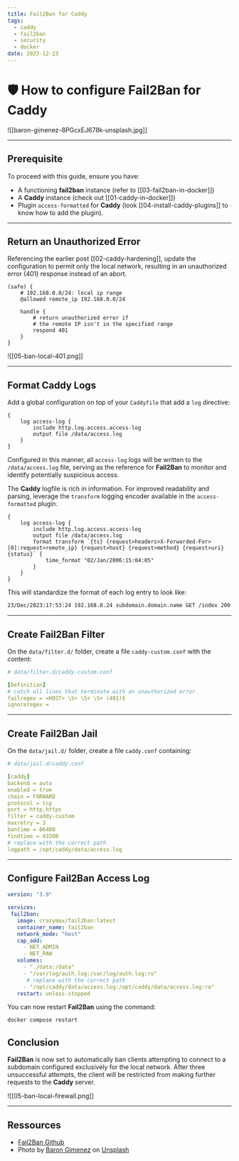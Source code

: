 ```yaml
---
title: Fail2Ban for Caddy
tags:
  - caddy
  - fail2ban
  - security
  - docker
date: 2023-12-23
---
```


# 🛡️ How to configure Fail2Ban for Caddy

![[baron-gimenez-8PGcxEJ678k-unsplash.jpg]]

---
## Prerequisite

To proceed with this guide, ensure you have:

- A functioning **fail2ban** instance (refer to [[03-fail2ban-in-docker]])
- A **Caddy** instance (check out [[01-caddy-in-docker]])
- Plugin `access-formatted` for **Caddy** (look [[04-install-caddy-plugins]] to know how to add the plugin).

---

## Return an Unauthorized Error

Referencing the earlier post [[02-caddy-hardening]], update the configuration to permit only the local network, resulting in an unauthorized error (401) response instead of an abort.

```text {6-8}
(safe) {
    # 192.168.0.0/24: local ip range
    @allowed remote_ip 192.168.0.0/24

    handle {
        # return unauthorized error if
        # the remote IP isn't in the specified range
        respond 401
    }
}
```

![[05-ban-local-401.png]]

---

## Format Caddy Logs

Add a global configuration on top of your `Caddyfile` that add a `log` directive:

```text
{
    log access-log {
        include http.log.access.access-log
        output file /data/access.log
    }
}
```

Configured in this manner, all `access-log` logs will be written to the `/data/access.log` file, serving as the reference for **Fail2Ban** to monitor and identify potentially suspicious access.

The **Caddy** logfile is rich in information. For improved readability and parsing, leverage the `transform` logging encoder available in the `access-formatted` plugin.

```text {5-7}
{
    log access-log {
        include http.log.access.access-log
        output file /data/access.log
        format transform `{ts} {request>headers>X-Forwarded-For>[0]:request>remote_ip} {request>host} {request>method} {request>uri} {status}` {
            time_format "02/Jan/2006:15:04:05"
        }
    }
}
```

This will standardize the format of each log entry to look like:

```txt
23/Dec/2023:17:53:24 192.168.0.24 subdomain.domain.name GET /index 200
```

---

## Create Fail2Ban Filter

On the `data/filter.d/` folder, create a file `caddy-custom.conf` with the content:

```yml
# data/filter.d/caddy-custom.conf

[Definition]
# catch all lines that terminate with an unauthorized error
failregex = <HOST> \S+ \S+ \S+ (401)$
ignoreregex =
```

---

## Create Fail2Ban Jail

On the `data/jail.d/` folder, create a file `caddy.conf` containing:

```yml
# data/jail.d/caddy.conf

[caddy]
backend = auto
enabled = true
chain = FORWARD
protocol = tcp
port = http,https
filter = caddy-custom
maxretry = 3
bantime = 86400
findtime = 43200
# replace with the correct path
logpath = /opt/caddy/data/access.log
```

---

## Configure Fail2Ban Access Log

```yml {14-15}
version: "3.9"

services:
 fail2ban:
   image: crazymax/fail2ban:latest
   container_name: fail2ban
   network_mode: "host"
   cap_add:
     - NET_ADMIN
     - NET_RAW
   volumes:
     - "./data:/data"
     - "/var/log/auth.log:/var/log/auth.log:ro"
      # replace with the correct path
     - "/opt/caddy/data/access.log:/opt/caddy/data/access.log:ro"
   restart: unless-stopped
```

You can now restart **Fail2Ban** using the command:

```bash
docker compose restart
```

## Conclusion

**Fail2Ban** is now set to automatically ban clients attempting to connect to a subdomain configured exclusively for the local network. After three unsuccessful attempts, the client will be restricted from making further requests to the **Caddy** server.

![[05-ban-local-firewall.png]]

---

## Ressources

- [Fail2Ban Github](https://github.com/fail2ban/fail2ban)
- Photo by [Baron Gimenez](https://unsplash.com/@baronseye?utm_content=creditCopyText&utm_medium=referral&utm_source=unsplash) on [Unsplash](https://unsplash.com/photos/silver-colored-chain-necklace-with-box-8PGcxEJ678k?utm_content=creditCopyText&utm_medium=referral&utm_source=unsplash)
